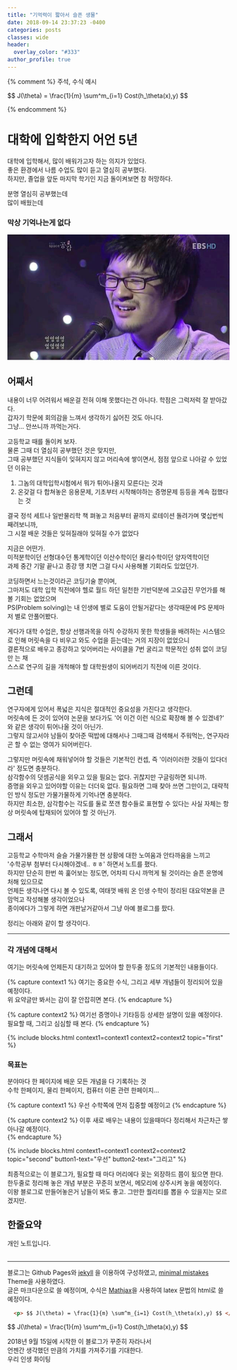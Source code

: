 ```yaml
---
title: "기억력이 짧아서 슬픈 생물"
date: 2018-09-14 23:37:23 -0400
categories: posts
classes: wide
header:
  overlay_color: "#333"
author_profile: true
---
```


{% comment %}
주석, 수식 예시
<p> $$ J(\theta) = \frac{1}{m} \sum^m_{i=1} Cost(h_\theta(x),y) $$ </p>
{% endcomment %} 

# 대학에 입학한지 어언 5년
대학에 입학해서, 많이 배워가고자 하는 의지가 있었다. <br/>
좋은 환경에서 나름 수업도 많이 듣고 열심히 공부했다. <br/>
하지만, 졸업을 앞둔 마지막 학기인 지금 돌이켜보면 참 허망하다. 

분명 열심히 공부했는데 <br/>
많이 배웠는데
### 막상 기억나는게 없다
![Alt text](/pictures/망했어요.jpg)
<br/>

## 어째서
내용이 너무 어려워서 배운걸 전혀 이해 못했다는건 아니다. 학점은 그럭저럭 잘 받아갔다. <br/> 
갑자기 학문에 회의감을 느껴서 생각하기 싫어진 것도 아니다. <br/>
그냥... 안쓰니까 까먹는거다.

고등학교 때를 돌이켜 보자.  <br/>
물론 그때 더 열심히 공부했던 것은 맞지만, <br/> 
그때 공부했던 지식들이 잊혀지지 않고 머리속에 쌓이면서, 점점 앞으로 나아갈 수 있었던 이유는 
1. 그놈의 대학입학시험에서 뭐가 튀어나올지 모른다는 것과
2. 온갖걸 다 합쳐놓은 응용문제, 기초부터 시작해야하는 증명문제 등등을 계속 접했다는 것

결국 정석 세트나 일반물리학 책 펴놓고 처음부터 끝까지 로테이션 돌려가며 몇십번씩 째려보니까, <br/> 
그 시절 배운 것들은 잊혀질래야 잊혀질 수가 없었다

지금은 어떤가. <br/>
미적분학이던 선형대수던 통계학이던 이산수학이던 물리수학이던 양자역학이던 <br/>
과제 중간 기말 끝나고 종강 땡 치면 그걸 다시 사용해볼 기회라도 있었던가. <br/>


코딩하면서 느는것이라곤 코딩기술 뿐이며, <br/> 
그마저도 대학 입학 직전에야 헬로 월드 하던 일천한 기반덕분에 고오급진 무언가를 해볼 기회는 없었으며 <br/>
PS(Problem solving)는 내 인생에 별로 도움이 안될거같다는 생각때문에 PS 문제마저 별로 안풀어봤다. <br/>

게다가 대학 수업은, 항상 선행과목을 아직 수강하지 못한 학생들을 배려하는 시스템으로 인해 머릿속을 다 비우고 와도 수업을 듣는데는 거의 지장이 없었으니 <br/>
결론적으로 배우고 종강하고 잊어버리는 사이클을 7번 굴리고 학문적인 성취 없이 코딩만 는 채 <br/>
스스로 연구의 길을 개척해야 할 대학원생이 되어버리기 직전에 이른 것이다. <br/>

## 그런데 

연구자에게 있어서 폭넓은 지식은 절대적인 중요성을 가진다고 생각한다. <br/>
머릿속에 든 것이 있어야 논문을 보다가도 '어 이건 이런 식으로 확장해 볼 수 있겠네?' 와 같은 생각이 튀어나올 것이 아닌가. <br/>
그렇지 않고서야 남들이 찾아준 떡밥에 대해서나 그때그때 검색해서 주워먹는, 연구자라곤 할 수 없는 영여가 되어버린다. <br/>

그렇지만 머릿속에 채워넣어야 할 것들은 기본적인 컨셉, 즉 '이러이러한 것들이 있다더라' 정도면 충분하다. <br/>
삼각함수의 덧셈공식을 외우고 있을 필요는 없다. 귀찮지만 구글링하면 되니까. <br/>
증명을 외우고 있어야할 이유는 더더욱 없다. 필요하면 그때 찾아 쓰면 그만이고, 대략적인 방식 정도만 가물가물하게 기억나면 충분하다. <br/>
하지만 최소한, 삼각함수는 각도를 둘로 쪼갠 함수들로 표현할 수 있다는 사실 자체는 항상 머릿속에 탑재되어 있어야 할 것 아닌가. <br/>
 
## 그래서

고등학교 수학마저 슬슬 가물가물한 현 상황에 대한 노여움과 안타까움을 느끼고 <br/>
'수학공부 첨부터 다시해야겠네.. ㅎㅎ' 하면서 노트를 폈다. <br/>
하지만 단순히 한번 쓱 훑어보는 정도면, 어차피 다시 까먹게 될 것이라는 슬픈 운명에 처해 있으므로 <br/> 
언제든 생각나면 다시 볼 수 있도록, 여태껏 배워 온 인생 수학이 정리된 대요약본을 큰맘먹고 작성해볼 생각이었으나 <br/> 
종이에다가 그렇게 하면 개판날거같아서 그냥 아예 블로그를 팠다.

정리는 아래와 같이 할 생각이다.

-------------

### 각 개념에 대해서
여기는 머릿속에 언제든지 대기하고 있어야 할 한두줄 정도의 기본적인 내용들이다. 

{% capture context1 %}
여기는 중요한 수식, 그리고 세부 개념들이 정리되어 있을 예정이다. <br/>
위 요약글만 봐서는 감이 잘 안잡히면 본다. 
{% endcapture %}

{% capture context2 %}
여기선 증명이나 기타등등 상세한 설명이 있을 예정이다. <br/>
필요할 때, 그리고 심심할 때 본다.
{% endcapture %}

{% include blocks.html context1=context1 context2=context2 topic="first" %}

### 목표는
분야마다 한 페이지에 배운 모든 개념을 다 기록하는 것 <br/>
수학 한페이지, 물리 한페이지, 컴퓨터 이론 관련 한페이지...

{% capture context1 %}
우선 수학쪽에 먼저 집중할 예정이고
{% endcapture %}

{% capture context2 %}
이후 새로 배우는 내용이 있을때마다 정리해서 차근차근 쌓아나갈 예정이다. <br/>
{% endcapture %}

{% include blocks.html context1=context1 context2=context2 topic="second"
button1-text="우선" button2-text="그리고" %}

최종적으로는 이 블로그가, 필요할 때 마다 머리에다 꽂는 외장하드 쯤이 됬으면 한다. <br/>
한두줄로 정리해 놓은 개념 부분은 꾸준히 보면서, 메모리에 상주시켜 놓을 예정이다. <br/>
이왕 블로그로 만들어놓은거 남들이 봐도 좋고. 그만한 퀄리티를 뽑을 수 있을지는 모르겠지만. <br/>
  

## 한줄요약
개인 노트입니다. <br/> <br/> 

--------------

블로그는 Github Pages와 [jekyll][jekyll-docs] 을 이용하여 구성하였고, [minimal mistakes][minimal-mistakes] Theme을 사용하였다. <br/>
글은 마크다운으로 쓸 예정이며, 수식은 [Mathjax][Mathjax]을 사용하여 latex 문법의 html로 쓸 예정이다. <br/> 

```html
  <p> $$ J(\theta) = \frac{1}{m} \sum^m_{i=1} Cost(h_\theta(x),y) $$ </p>
```
<p> $$ J(\theta) = \frac{1}{m} \sum^m_{i=1} Cost(h_\theta(x),y) $$ </p>


2018년 9월 15일에 시작한 이 블로그가 꾸준히 자라나서 <br/>
언젠간 생각했던 만큼의 가치를 가져주기를 기대한다. <br/>
우리 인생 화이팅
  
[jekyll-docs]: https://jekyllrb.com/docs/home
[minimal-mistakes]: https://github.com/mmistakes/minimal-mistakes
[Mathjax]: http://docs.mathjax.org/en/latest/start.html